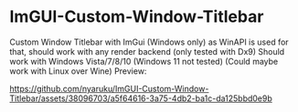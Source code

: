 # ImGUI-Custom-Window-Titlebar

Custom Window Titlebar with ImGui
(Windows only) as WinAPI is used for that, should work with any render backend (only tested with Dx9)
Should work with Windows Vista/7/8/10
(Windows 11 not tested)
(Could maybe work with Linux over Wine)
Preview:

https://github.com/nyaruku/ImGUI-Custom-Window-Titlebar/assets/38096703/a5f64616-3a75-4db2-ba1c-da125bbd0e9b

